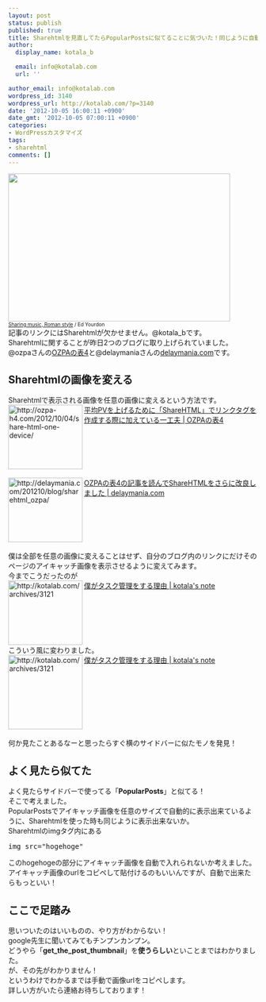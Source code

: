 ```yaml
---
layout: post
status: publish
published: true
title: Sharehtmlを見直してたらPopularPostsに似てることに気づいた！同じように自動で画像表示出来ないか調べてみた！
author:
  display_name: kotala_b

  email: info@kotalab.com
  url: ''

author_email: info@kotalab.com
wordpress_id: 3140
wordpress_url: http://kotalab.com/?p=3140
date: '2012-10-05 16:00:11 +0900'
date_gmt: '2012-10-05 07:00:11 +0900'
categories:
- WordPressカスタマイズ
tags:
- sharehtml
comments: []
---
```

<p><a href="http://kotalab.com/wp-content/uploads/sharehtml_121005.jpg"><img src="http://kotalab.com/wp-content/uploads/sharehtml_121005.jpg" alt="" title="sharehtml_121005" width="448" height="298" class="alignnone size-full wp-image-3165" /></a><br />
<span style="font-size:10px;"><a href="http://www.flickr.com/photos/yourdon/3088582622/" target="_blank">Sharing music, Roman style</a> / Ed Yourdon</span><br />
記事のリンクにはSharehtmlが欠かせません。@kotala_bです。<br />
Sharehtmlに関することが昨日2つのブログに取り上げられていました。<br />
@ozpaさんの<a href="http://ozpa-h4.com" target="_blank">OZPAの表4</a>と@delaymaniaさんの<a href="http://delaymania.com" target="_blank">delaymania.com</a>です。<br />
<!--more--></p>
<h2>Sharehtmlの画像を変える</h2>
<p>Sharehtmlで表示される画像を任意の画像に変えるという方法です。<br />
<a href="http://ozpa-h4.com/2012/10/04/share-html-one-device/" target="_blank"><img src="http://capture.heartrails.com/150x130?http://ozpa-h4.com/2012/10/04/share-html-one-device/" alt="http://ozpa-h4.com/2012/10/04/share-html-one-device/" width="150" height="130" align="left" /></a><a href="http://ozpa-h4.com/2012/10/04/share-html-one-device/" target="_blank">平均PVを上げるために「ShareHTML」でリンクタグを作成する際に加えている一工夫 | OZPAの表4</a><br style="clear:both;" /><br />
<a href="http://delaymania.com/201210/blog/sharehtml_ozpa/" target="_blank"><img src="http://capture.heartrails.com/150x130?http://delaymania.com/201210/blog/sharehtml_ozpa/" alt="http://delaymania.com/201210/blog/sharehtml_ozpa/" width="150" height="130" align="left" /></a><a href="http://delaymania.com/201210/blog/sharehtml_ozpa/" target="_blank">OZPAの表4の記事を読んでShareHTMLをさらに改良しました | delaymania.com</a><br style="clear:both;" /><br />
僕は全部を任意の画像に変えることはせず、自分のブログ内のリンクにだけそのページのアイキャッチ画像を表示させるように変えてみます。<br />
今までこうだったのが<br />
<a href="http://kotalab.com/task-management-reason" target="_blank"><img src="http://capture.heartrails.com/150x130?http://kotalab.com/archives/3121" alt="http://kotalab.com/archives/3121" width="150" height="130" align="left" /></a><a href="http://kotalab.com/task-management-reason" target="_blank">僕がタスク管理をする理由 | kotala's note</a><br style="clear:both;" />こういう風に変わりました。<br />
<a href="http://kotalab.com/task-management-reason" target="_blank"><img src="http://kotalab.com/wp-content/uploads/taskstart_20121005.jpg" alt="http://kotalab.com/archives/3121" width="150" align="left" /></a><a href="http://kotalab.com/task-management-reason" target="_blank">僕がタスク管理をする理由 | kotala's note</a><br style="clear:both;" /><br />
何か見たことあるなーと思ったらすぐ横のサイドバーに似たモノを発見！</p>
<h2>よく見たら似てた</h2>
<p>よく見たらサイドバーで使ってる「<strong>PopularPosts</strong>」と似てる！<br />
そこで考えました。<br />
PopularPostsでアイキャッチ画像を任意のサイズで自動的に表示出来ているように、Sharehtmlを使った時も同じように表示出来ないか。<br />
Sharehtmlのimgタグ内にある</p>
<pre>
img src="hogehoge"
</pre>
<p>このhogehogeの部分にアイキャッチ画像を自動で入れられないか考えました。<br />
アイキャッチ画像のurlをコピペして貼付けるのもいいんですが、自動で出来たらもっといい！</p>
<h2>ここで足踏み</h2>
<p>思いついたのはいいものの、やり方がわからない！<br />
google先生に聞いてみてもチンプンカンプン。<br />
どうやら「<strong>get_the_post_thumbnail</strong>」を<strong>使うらしい</strong>といことまではわかりました。<br />
が、その先がわかりません！<br />
というわけでわかるまでは手動で画像urlをコピペします。<br />
詳しい方がいたら連絡お待ちしております！</p>
